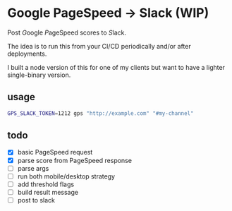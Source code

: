 # Google PageSpeed -> Slack (WIP)

Post *G*oogle *P*ageSpeed scores to *S*lack.

The idea is to run this from your CI/CD periodically and/or after deployments.

I built a node version of this for one of my clients but want to have a lighter single-binary version.

## usage

```sh
GPS_SLACK_TOKEN=1212 gps "http://example.com" "#my-channel"
```

## todo

* [x] basic PageSpeed request
* [x] parse score from PageSpeed response
* [ ] parse args
* [ ] run both mobile/desktop strategy
* [ ] add threshold flags
* [ ] build result message
* [ ] post to slack
